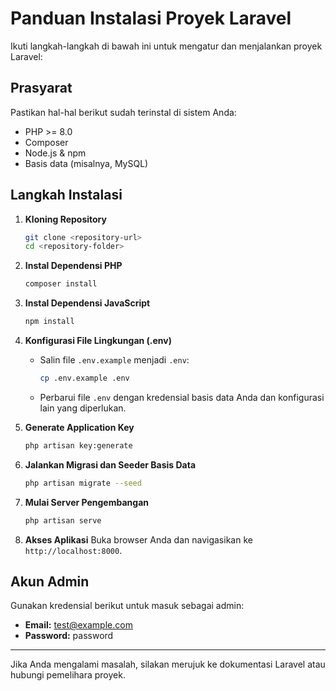 # Panduan Instalasi Proyek Laravel

Ikuti langkah-langkah di bawah ini untuk mengatur dan menjalankan proyek Laravel:

## Prasyarat

Pastikan hal-hal berikut sudah terinstal di sistem Anda:

-   PHP >= 8.0
-   Composer
-   Node.js & npm
-   Basis data (misalnya, MySQL)

## Langkah Instalasi

1. **Kloning Repository**

    ```bash
    git clone <repository-url>
    cd <repository-folder>
    ```

2. **Instal Dependensi PHP**

    ```bash
    composer install
    ```

3. **Instal Dependensi JavaScript**

    ```bash
    npm install
    ```

4. **Konfigurasi File Lingkungan (.env)**

    - Salin file `.env.example` menjadi `.env`:
        ```bash
        cp .env.example .env
        ```
    - Perbarui file `.env` dengan kredensial basis data Anda dan konfigurasi lain yang diperlukan.

5. **Generate Application Key**

    ```bash
    php artisan key:generate
    ```

6. **Jalankan Migrasi dan Seeder Basis Data**

    ```bash
    php artisan migrate --seed
    ```

7. **Mulai Server Pengembangan**

    ```bash
    php artisan serve
    ```

8. **Akses Aplikasi**
   Buka browser Anda dan navigasikan ke `http://localhost:8000`.

## Akun Admin

Gunakan kredensial berikut untuk masuk sebagai admin:

-   **Email:** test@example.com
-   **Password:** password

---

Jika Anda mengalami masalah, silakan merujuk ke dokumentasi Laravel atau hubungi pemelihara proyek.
